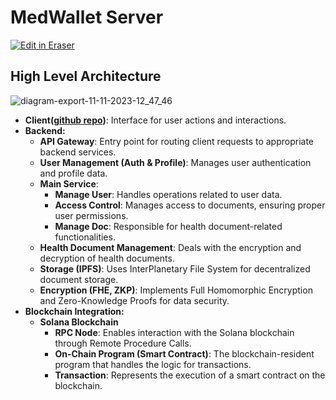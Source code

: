 # MedWallet Server

<!--- Eraser file: https://app.eraser.io/workspace/sSLZHdHweQLqykBez85u --->
<p><a target="_blank" href="https://app.eraser.io/workspace/sSLZHdHweQLqykBez85u" id="edit-in-eraser-github-link"><img alt="Edit in Eraser" src="https://firebasestorage.googleapis.com/v0/b/second-petal-295822.appspot.com/o/images%2Fgithub%2FOpen%20in%20Eraser.svg?alt=media&amp;token=968381c8-a7e7-472a-8ed6-4a6626da5501"></a></p>

## High Level Architecture

![diagram-export-11-11-2023-12_47_46](https://github.com/MedWallet/MedWalletServer/assets/74317567/6525351b-2dc3-40ed-9fe2-8e022ef9e94a)

- **Client([github repo][client github repo])**: Interface for user actions and interactions.
- **Backend:**
  - **API Gateway**: Entry point for routing client requests to appropriate backend services.
  - **User Management (Auth & Profile)**: Manages user authentication and profile data.
  - **Main Service**:
    - **Manage User**: Handles operations related to user data.
    - **Access Control**: Manages access to documents, ensuring proper user permissions.
    - **Manage Doc**: Responsible for health document-related functionalities.
  - **Health Document Management**: Deals with the encryption and decryption of health documents.
  - **Storage (IPFS)**: Uses InterPlanetary File System for decentralized document storage.
  - **Encryption (FHE, ZKP)**: Implements Full Homomorphic Encryption and Zero-Knowledge Proofs for data security.
- **Blockchain Integration:**
  - **Solana Blockchain**
    - **RPC Node**: Enables interaction with the Solana blockchain through Remote Procedure Calls.
    - **On-Chain Program (Smart Contract)**: The blockchain-resident program that handles the logic for transactions.
    - **Transaction**: Represents the execution of a smart contract on the blockchain.

[client github repo]: https://github.com/MedWallet/MedWalletMobile
